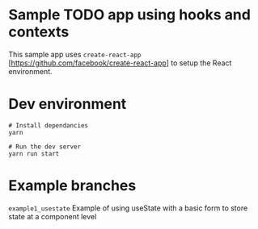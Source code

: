 # Sample TODO app using hooks and contexts

This sample app uses `create-react-app` [https://github.com/facebook/create-react-app] to setup the React environment. 


# Dev environment

```
# Install dependancies
yarn

# Run the dev server
yarn run start
```

# Example branches

`example1_usestate`
Example of using useState with a basic form to store state at a component level

